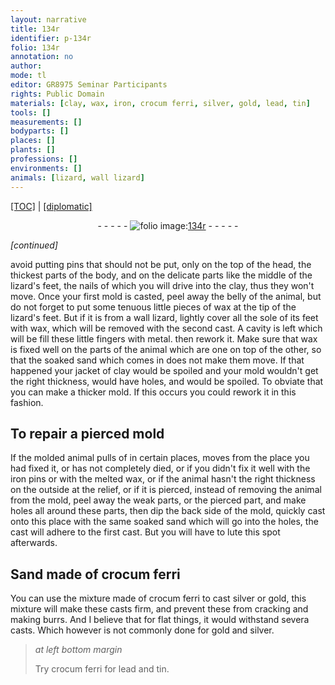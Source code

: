 ```yaml
---
layout: narrative
title: 134r
identifier: p-134r
folio: 134r
annotation: no
author:
mode: tl
editor: GR8975 Seminar Participants
rights: Public Domain
materials: [clay, wax, iron, crocum ferri, silver, gold, lead, tin]
tools: []
measurements: []
bodyparts: []
places: []
plants: []
professions: []
environments: []
animals: [lizard, wall lizard]
---
```


<p><a href="{{ site.baseurl }}/translation/">[TOC]</a> | <a href="{{ site.baseurl }}/texts/p-134r_tc/" target="_blank">[diplomatic]</a></p><div class="folio" align="center">- - - - - <a href="http://gallica.bnf.fr/ark:/12148/btv1b10500001g/f273.image" target="_blank"><img src="https://cu-mkp.github.io/2017-workshop-edition/assets/photo-icon.png" alt="folio image: " style="display:inline-block; margin-bottom:-3px;"/>134r</a> - - - - - </div>   
 
*[continued]*
  
 avoid putting pins that should not be put, only on the top of the head, the thickest parts of the body, and on the delicate parts like the middle of the <span class="al">lizard</span>'s feet, the nails of which you will drive into the <span class="m">clay</span>, thus they won't move. Once your first mold is casted, peel away the belly of the animal, but do not forget to put some tenuous little pieces of <span class="m">wax</span> at the tip of the <span class="al">lizard</span>'s feet. But if it is from a <span class="al">wall lizard</span>, lightly cover all the sole of its feet with <span class="m">wax</span>, which will be removed with the second cast. A cavity is left which will be fill these little fingers with metal. then rework it. Make sure that wax is fixed well on the parts of the animal which are one on top of the other, so that the soaked sand which comes in does not make them move. If that happened your jacket of <span class="m">clay</span> would be spoiled and your mold wouldn't get the right thickness, would have holes, and would be spoiled. To obviate that you can make a thicker mold. If this occurs you could rework it in this fashion.
 
 
  

## To repair a pierced mold

 
 If the molded animal pulls of in certain places, moves from the place you had fixed it, or has not completely died, or if you didn't fix it well with the <span class="m">iron</span> pins or with the melted <span class="m">wax</span>, or if the animal hasn't the right thickness on the outside at the relief, or if it is pierced, instead of removing the animal from the mold, peel away the weak parts, or the pierced part, and make holes all around these parts, then dip the back side of the mold, quickly cast onto this place with the same soaked sand which will go into the holes, the cast will adhere to the first cast. But you will have to lute this spot afterwards.
 
 
  

## Sand made of <span class="m">crocum ferri</span>

 
 You can use the mixture made of <span class="m">crocum ferri</span> to cast <span class="m">silver</span> or <span class="m">gold</span>, this mixture will make these casts firm, and prevent these from cracking and making burrs. And I believe that for flat things, it would withstand severa casts. Which however is not commonly done for <span class="m">gold</span> and <span class="m">silver</span>.
 
> *at left bottom margin*
> 
> 
>   Try <span class="m">crocum ferri</span> for <span class="m">lead</span> and <span class="m">tin</span>.
 
